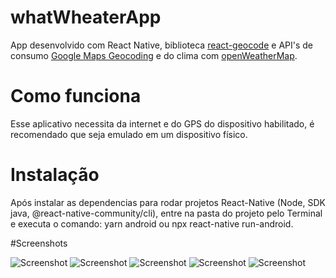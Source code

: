 # whatWheaterApp
App desenvolvido com React Native, biblioteca [react-geocode](https://github.com/shukerullah/react-geocode) e API's de consumo [Google Maps Geocoding](https://developers.google.com/maps/documentation/geocoding/overview) e do clima com [openWeatherMap](https://openweathermap.org).

# Como funciona
Esse aplicativo necessita da internet e do GPS do dispositivo habilitado, é recomendado que seja emulado em um dispositivo físico.

# Instalação
Após instalar as dependencias para rodar projetos React-Native (Node, SDK java, @react-native-community/cli), entre na pasta do projeto pelo Terminal e executa o comando: yarn android ou npx react-native run-android.

#Screenshots

![Screenshot](screenshot_loading.jpeg)
![Screenshot](screenshot_ok.jpeg)
![Screenshot](screenshot_loading2.jpeg)
![Screenshot](screenshot_alertGPS.jpeg)
![Screenshot](screenshot_configGPS.jpeg)
